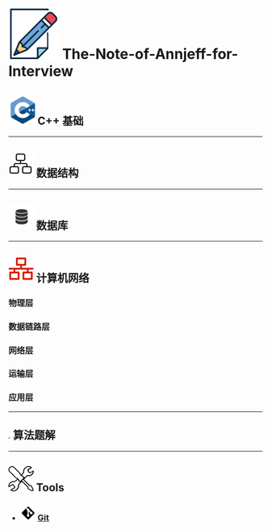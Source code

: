 # <img src="assets/note.png" style="zoom:50%;" /> The-Note-of-Annjeff-for-Interview

## <img src="assets/C++logo.jpg" style="zoom:25%;" /> C++ 基础

----



## <img src="assets/数据结构.png" style="zoom:25%;" /> 数据结构

---



## <img src="assets/数据库.png" style="zoom:25%;" /> 数据库

---



## <img src="assets\网络.png" style="zoom:25%;" /> 计算机网络

### 物理层

### 数据链路层

### 网络层

### 运输层

### 应用层

---



## <img src="assets\题.png" style="zoom:25%;" /> 算法题解

---



## <img src="assets/Tools.png" style="zoom:25%;" /> Tools

- ### <img src="assets\git.png" style="zoom:15%;" /> [Git](Tools/Git/Git基础.md)

